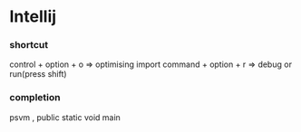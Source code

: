 # Intellij

### shortcut

control + option + o => optimising import
command + option + r => debug or run(press shift)


### completion
psvm ,  public static void main
